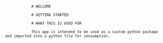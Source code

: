 
                
                # WELCOME

                # GETTING STARTED

                # WHAT THIS IS USED FOR

                This app is intended to be used as a custom python package and imported into a python file for consumption.